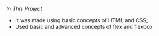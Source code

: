 *In This Project*
- It was made using basic concepts of HTML and CSS;
- Used basic and advanced concepts of flex and flexbox

